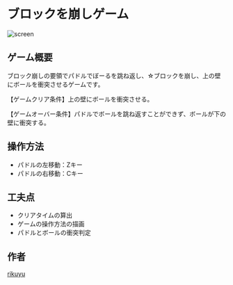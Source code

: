 # ブロックを崩しゲーム
![screen](https://user-images.githubusercontent.com/51118613/125238777-a6194800-e322-11eb-8e95-2b0e52cd777b.jpg)

## ゲーム概要

ブロック崩しの要領でパドルでぼーるを跳ね返し、☆ブロックを崩し、上の壁にボールを衝突させるゲームです。

【ゲームクリア条件】上の壁にボールを衝突させる。

【ゲームオーバー条件】パドルでボールを跳ね返すことができず、ボールが下の壁に衝突する。

## 操作方法

- パドルの左移動：Zキー
- パドルの右移動：Cキー

## 工夫点
- クリアタイムの算出
- ゲームの操作方法の描画
- パドルとボールの衝突判定

## 作者
[rikuyu](https://github.com/rikuyu)

